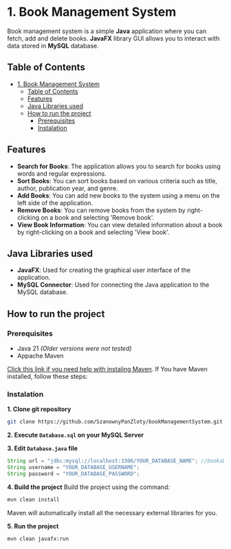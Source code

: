 # 1. Book Management System

Book management system is a simple **Java** application where you can fetch, add and delete books. **JavaFX** library GUI allows you to interact with data stored in **MySQL** database.

## Table of Contents
- [1. Book Management System](#1-book-management-system)
  - [Table of Contents](#table-of-contents)
  - [Features](#features)
  - [Java Libraries used](#java-libraries-used)
  - [How to run the project](#how-to-run-the-project)
    - [Prerequisites](#prerequisites)
    - [Instalation](#instalation)


## Features

- **Search for Books**: The application allows you to search for books using words and regular expressions.
- **Sort Books**: You can sort books based on various criteria such as title, author, publication year, and genre.
- **Add Books**: You can add new books to the system using a menu on the left side of the application.
- **Remove Books**: You can remove books from the system by right-clicking on a book and selecting 'Remove book'.
- **View Book Information**: You can view detailed information about a book by right-clicking on a book and selecting 'View book'.


## Java Libraries used
- **JavaFX**: Used for creating the graphical user interface of the application.
- **MySQL Connector**: Used for connecting the Java application to the MySQL database.


## How to run the project

### Prerequisites

- Java 21 *(Older versions were not tested)*
- Appache Maven

[Click this link if you need help with instaling Maven](https://maven.apache.org/install.html). If You have Maven installed, follow these steps:

### Instalation

**1. Clone git repository**
```bash
git clone https://github.com/SzanownyPanZloty/bookManagementSystem.git
```

**2. Execute `Database.sql` on your MySQL Server**

**3. Edit `Database.java` file**
```java
String url = "jdbc:mysql://localhost:3306/YOUR_DATABASE_NAME"; //booksDB if you didn't change Database.sql file
String username = "YOUR_DATABASE_USERNAME";
String password = "YOUR_DATABASE_PASSWORD";
```

**4. Build the project**
Build the project using the command:
```bash
mvn clean install
```
Maven will automatically install all the necessary external libraries for you.

**5. Run the project**
```bash
mvn clean javafx:run
```